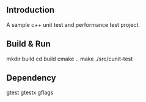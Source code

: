## Introduction
A sample c++ unit test and performance test project.

## Build & Run

mkdir build
cd build
cmake ..
make
./src/cunit-test

## Dependency
gtest
gtestx
gflags

